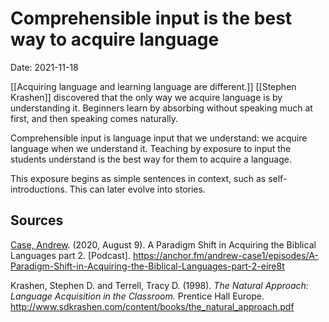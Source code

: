 # Comprehensible input is the best way to acquire language

Date: 2021-11-18

[[Acquiring language and learning language are different.]] [[Stephen Krashen]] discovered that the only way we acquire language is by understanding it. Beginners learn by absorbing without speaking much at first, and then speaking comes naturally. 

Comprehensible input is language input that we understand: we acquire language when we understand it. Teaching by exposure to input the students understand is the best way for them to acquire a language. 

This exposure begins as simple sentences in context, such as self-introductions. This can later evolve into stories. 

## Sources

[Case, Andrew](<Andrew Case>). (2020, August 9). A Paradigm Shift in Acquiring the Biblical Languages part 2. \[Podcast\]. https://anchor.fm/andrew-case1/episodes/A-Paradigm-Shift-in-Acquiring-the-Biblical-Languages-part-2-eire8t

Krashen, Stephen D. and Terrell, Tracy D. (1998). *The Natural Approach: Language Acquisition in the Classroom.* Prentice Hall Europe. http://www.sdkrashen.com/content/books/the_natural_approach.pdf